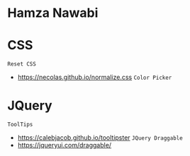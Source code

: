 # Hamza Nawabi

# CSS
`Reset CSS`
- https://necolas.github.io/normalize.css
`Color Picker`


# JQuery 
`ToolTips` 
- https://calebjacob.github.io/tooltipster
`JQuery Draggable`
- https://jqueryui.com/draggable/